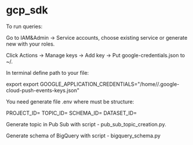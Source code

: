 # gcp_sdk

To run queries:

Go to IAM&Admin -> Service accounts, choose existing service or generate new with your roles.

Click Actions -> Manage keys -> Add key -> Put google-credentials.json to ~/.

In terminal define path to your file:

export export GOOGLE_APPLICATION_CREDENTIALS="/home/<your-user>/.google-cloud-push-events-keys.json"

You need generate file .env where must be structure:

PROJECT_ID=<project-id>
TOPIC_ID=<topic-name>
SCHEMA_ID=<schema-name>
DATASET_ID=<dataset-name>

Generate topic in Pub Sub with script - pub_sub_topic_creation.py.

Generate schema of BigQuery with script - bigquery_schema.py